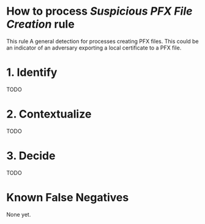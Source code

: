 # How to process *Suspicious PFX File Creation* rule
This rule A general detection for processes creating PFX files. This could be an indicator of an adversary exporting a local certificate to a PFX file.

# 1. Identify
TODO

# 2. Contextualize
TODO

# 3. Decide
TODO

# Known False Negatives
None yet.
